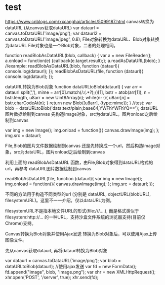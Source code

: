 # test
https://www.cnblogs.com/xxcanghai/articles/5099187.html
canvas转换为dataURL (从canvas获取dataURL)
var dataurl = canvas.toDataURL('image/png');
var dataurl2 = canvas.toDataURL('image/jpeg', 0.8);
File对象转换为dataURL、Blob对象转换为dataURL
File对象也是一个Blob对象，二者的处理相同。

function readBlobAsDataURL(blob, callback) {
    var a = new FileReader();
    a.onload = function(e) {callback(e.target.result);};
    a.readAsDataURL(blob);
}
//example:
readBlobAsDataURL(blob, function (dataurl){
    console.log(dataurl);
});
readBlobAsDataURL(file, function (dataurl){
    console.log(dataurl);
});




dataURL转换为Blob对象
function dataURLtoBlob(dataurl) {
    var arr = dataurl.split(','), mime = arr[0].match(/:(.*?);/)[1],
        bstr = atob(arr[1]), n = bstr.length, u8arr = new Uint8Array(n);
    while(n--){
        u8arr[n] = bstr.charCodeAt(n);
    }
    return new Blob([u8arr], {type:mime});
}
//test:
var blob = dataURLtoBlob('data:text/plain;base64,YWFhYWFhYQ==');
dataURL图片数据绘制到canvas
先构造Image对象，src为dataURL，图片onload之后绘制到canvas

var img = new Image();
img.onload = function(){
    canvas.drawImage(img);
};
img.src = dataurl;




File,Blob的图片文件数据绘制到canvas
还是先转换成一个url，然后构造Image对象，src为dataURL，图片onload之后绘制到canvas

利用上面的 readBlobAsDataURL 函数，由File,Blob对象得到dataURL格式的url，再参考 dataURL图片数据绘制到canvas

readBlobAsDataURL(file, function (dataurl){
    var img = new Image();
    img.onload = function(){
        canvas.drawImage(img);
    };
    img.src = dataurl;
});




不同的方法用于构造不同类型的url (分别是 dataURL, objectURL(blobURL), filesystemURL)。这里不一一介绍，仅以dataURL为例。

filesystemURL不是指本地文件URL的形式(file:///….), 而是格式类似于 filesystem:http://... 的一种URL，支持沙盒文件系统的浏览器支持(目前仅Chrome)支持。

Canvas转换为Blob对象并使用Ajax发送
转换为Blob对象后，可以使用Ajax上传图像文件。

先从canvas获取dataurl, 再将dataurl转换为Blob对象

var dataurl = canvas.toDataURL('image/png');
var blob = dataURLtoBlob(dataurl);
//使用ajax发送
var fd = new FormData();
fd.append("image", blob, "image.png");
var xhr = new XMLHttpRequest();
xhr.open('POST', '/server', true);
xhr.send(fd);

